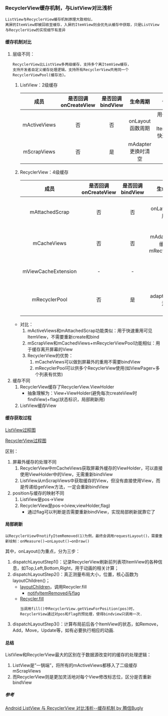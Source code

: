 ### RecyclerView缓存机制，与ListView对比浅析

```
ListView与RecyclerView缓存机制原理大致相似，
离屏的ItemView即被回收至缓存，入屏的ItemView则会优先从缓存中获取，只是ListView与RecyclerView的实现细节有差异
```

#### 缓存机制对比

1. 层级不同：
    ```
    RecyclerView比ListView多两级缓存，支持多个离ItemView缓存，
    支持开发者自定义缓存处理逻辑，支持所有RecyclerView共用同一个RecyclerViewPool(缓存池)。
    ```
    1. ListView：2级缓存

        |成员|是否回调onCreateView|是否回调bindView|生命周期|备注|
        |:-:|:-:|:-:|:-:|:-:|
        |mActiveViews|否|否|onLayout函数周期|用于屏幕内ItemView快速重用|
        |mScrapViews|否|是|mAdapter更换时清空|-|

    2. RecyclerView：4级缓存

        |成员|是否回调onCreateView|是否回调bindView|生命周期|备注|
        |:-:|:-:|:-:|:-:|:-:|
        |mAttachedScrap|否|否|onLayout函数周期|用于屏幕内ItemView快速重用|
        |mCacheViews|否|否|mAdapter更换缓存到mRecyclerPool|默认上限2，缓存屏幕外2个|
        |mViewCacheExtension|-|-|-|不直接使用，需要用户实现|
        |mRecyclerPool|否|是|adapter更换时清空|默认上限5，可实现为所有公用一个|
    * 对比：
        1. mActiveViews和mAttachedScrap功能类似：用于快速重用可见ItemView，不需要重新create和bind
        2. mScrapView和mCachedViews+mRecyclerViewPool功能相似：用于缓存离开屏幕的View
        3. RecyclerView的优势：
            1. mCacheViews可以做到屏幕外的重用不需要bindView
            2. mRecyclerPool可以供多个RecyclerView使用(如ViewPager+多个列表有优势)
2. 缓存不同
    1. RecyclerView缓存了RecyclerView.ViewHolder
        * 抽象理解为：View+ViewHolder(避免每次createView时findView)+flag(状态标识，局部刷新用)
    2. ListView缓存View

#### 缓存获取过程

[ListView过程图](img/ListView_Caching.webp)

[RecyclerView过程图](img/RecyclerView_Caching.webp)

区别：
1. 屏幕外缓存的处理不同
    1. RecyclerView中mCacheViews获取屏幕外缓存的ViewHolder，可以直接使用ViewHolder中的View，无需重新bindView
    2. ListView从mScrapViews中获取缓存的View，但没有直接使用View，而是传递给getView方法，一定会重新bindView
2. position与缓存的映射不同
    1. ListView是pos->View
    2. RecyclerView是pos->(view,viewHolder,flag)
        * 通过flag可以判断是否需要重新bindView，实现局部刷新就靠它了

#### 局部刷新

```
以RecyclerView中notifyItemRemoved(1)为例，最终会调用requestLayout()，需要重新绘制：onMeasure()→onLayout()→onDraw()
```

其中，onLayout()为重点，分为三步：
1. dispatchLayoutStep1()：记录RecyclerView刷新前列表项ItemView的各种信息，如Top,Left,Bottom,Right，用于动画的相关计算；
2. dispatchLayoutStep2()：真正测量布局大小，位置，核心函数为layoutChildren()；
    * [layoutChildren](img/RecyclerView_layoutChildren.webp)，调用Recycler.fill
        * [notifyItemRemoved与flag](img/RecyclerView_flag.webp)
    * [Recycler.fill](img/Recycler_fill.webp)
        ```
        当调用fill()中RecyclerView.getViewForPosition(pos)时，
        RecyclerView通过对pos和flag的预处理，使得bindview只调用一次.
        ```
3. dispatchLayoutStep3()：计算布局前后各个ItemView的状态，如Remove，Add，Move，Update等，如有必要执行相应的动画.

#### 总结

ListView和RecyclerView最大的区别在于数据源改变时的缓存的处理逻辑：
1. ListView是”一锅端”，将所有的mActiveViews都移入了二级缓存mScrapViews
2. 而RecyclerView则是更加灵活地对每个View修改标志位，区分是否重新bindView



##### 参考

[Android ListView 与 RecyclerView 对比浅析--缓存机制 by 腾信Bugly](https://mp.weixin.qq.com/s?__biz=MzA3NTYzODYzMg==&mid=2653578065&idx=2&sn=25e64a8bb7b5934cf0ce2e49549a80d6&chksm=84b3b156b3c43840061c28869671da915a25cf3be54891f040a3532e1bb17f9d32e244b79e3f&scene=21#wechat_redirect)